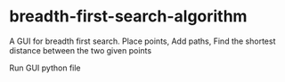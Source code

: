 # breadth-first-search-algorithm
A GUI for breadth first search. Place points, Add paths, Find the shortest distance between the two given points


Run GUI python file
